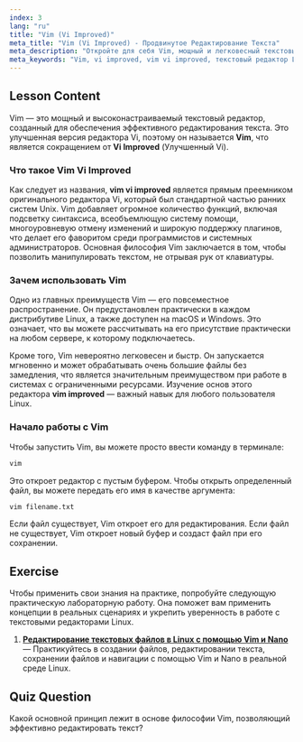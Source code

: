 ```yaml
---
index: 3
lang: "ru"
title: "Vim (Vi Improved)"
meta_title: "Vim (Vi Improved) - Продвинутое Редактирование Текста"
meta_description: "Откройте для себя Vim, мощный и легковесный текстовый редактор, известный как vi improved. Этот урок знакомит с основами vim vi improved, инструмента, предустановленного в большинстве систем Linux."
meta_keywords: "Vim, vi improved, vim vi improved, текстовый редактор Linux, учебник Vim, редактор Vi, vim improved, команды Linux"
---
```


## Lesson Content

Vim — это мощный и высоконастраиваемый текстовый редактор, созданный для обеспечения эффективного редактирования текста. Это улучшенная версия редактора Vi, поэтому он называется **Vim**, что является сокращением от **Vi Improved** (Улучшенный Vi).

### Что такое Vim Vi Improved

Как следует из названия, **vim vi improved** является прямым преемником оригинального редактора Vi, который был стандартной частью ранних систем Unix. Vim добавляет огромное количество функций, включая подсветку синтаксиса, всеобъемлющую систему помощи, многоуровневую отмену изменений и широкую поддержку плагинов, что делает его фаворитом среди программистов и системных администраторов. Основная философия Vim заключается в том, чтобы позволить манипулировать текстом, не отрывая рук от клавиатуры.

### Зачем использовать Vim

Одно из главных преимуществ Vim — его повсеместное распространение. Он предустановлен практически в каждом дистрибутиве Linux, а также доступен на macOS и Windows. Это означает, что вы можете рассчитывать на его присутствие практически на любом сервере, к которому подключаетесь.

Кроме того, Vim невероятно легковесен и быстр. Он запускается мгновенно и может обрабатывать очень большие файлы без замедления, что является значительным преимуществом при работе в системах с ограниченными ресурсами. Изучение основ этого редактора **vim improved** — важный навык для любого пользователя Linux.

### Начало работы с Vim

Чтобы запустить Vim, вы можете просто ввести команду в терминале:

```bash
vim
```

Это откроет редактор с пустым буфером. Чтобы открыть определенный файл, вы можете передать его имя в качестве аргумента:

```bash
vim filename.txt
```

Если файл существует, Vim откроет его для редактирования. Если файл не существует, Vim откроет новый буфер и создаст файл при его сохранении.

## Exercise

Чтобы применить свои знания на практике, попробуйте следующую практическую лабораторную работу. Она поможет вам применить концепции в реальных сценариях и укрепить уверенность в работе с текстовыми редакторами Linux.

1. **[Редактирование текстовых файлов в Linux с помощью Vim и Nano](https://labex.io/ru/labs/comptia-edit-text-files-in-linux-with-vim-and-nano-591076)** — Практикуйтесь в создании файлов, редактировании текста, сохранении файлов и навигации с помощью Vim и Nano в реальной среде Linux.

## Quiz Question

Какой основной принцип лежит в основе философии Vim, позволяющий эффективно редактировать текст?
